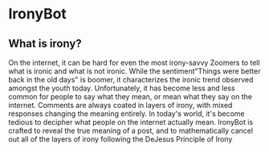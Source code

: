 # IronyBot
## What is irony? 
On the internet, it can be hard for even the most irony-savvy Zoomers to tell what is ironic and what is not ironic. While the sentiment"Things were better back in the old days" is boomer, it characterizes the ironic trend observed amongst the youth today. Unfortunately, it has become less and less common for people to say what they mean, or mean what they say on the internet. Comments are always coated in layers of irony, with mixed responses changing the meaning entirely. In today's world, it's become tedious to decipher what people on the internet actually mean. IronyBot is crafted to reveal the true meaning of a post, and to mathematically cancel out all of the layers of irony following the DeJesus Principle of Irony
